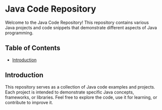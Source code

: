 # Java Code Repository

Welcome to the Java Code Repository! This repository contains various Java projects and code snippets that demonstrate different aspects of Java programming.

## Table of Contents

- [Introduction](#introduction)

## Introduction

This repository serves as a collection of Java code examples and projects. Each project is intended to demonstrate specific Java concepts, frameworks, or libraries. Feel free to explore the code, use it for learning, or contribute to improve it.
